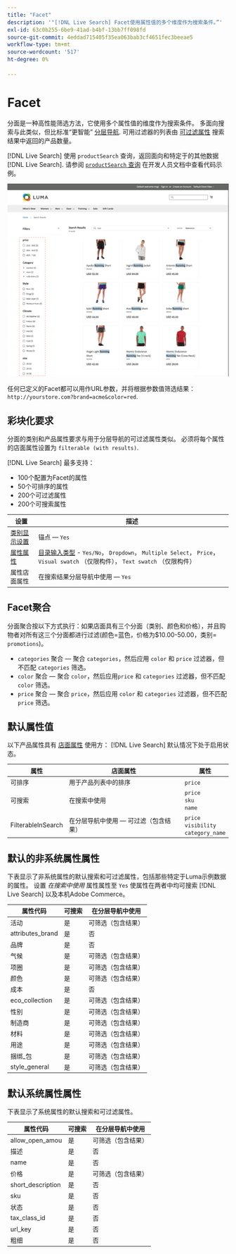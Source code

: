 ```yaml
---
title: "Facet"
description: '"[!DNL Live Search] Facet使用属性值的多个维度作为搜索条件。”'
exl-id: 63c0b255-6be9-41ad-b4bf-13bb7ff098fd
source-git-commit: 4eddad715405f35ea063bab3cf4651fec3beeae5
workflow-type: tm+mt
source-wordcount: '517'
ht-degree: 0%

---
```


# Facet

分面是一种高性能筛选方法，它使用多个属性值的维度作为搜索条件。 多面向搜索与此类似，但比标准“更智能” [分层导航](https://experienceleague.adobe.com/docs/commerce-admin/catalog/catalog/navigation/navigation-layered.html). 可用过滤器的列表由 [可过滤属性](https://experienceleague.adobe.com/docs/commerce-admin/catalog/catalog/navigation/navigation-layered.html#filterable-attributes) 搜索结果中返回的产品数量。

[!DNL Live Search] 使用 `productSearch` 查询，返回面向和特定于的其他数据 [!DNL Live Search]. 请参阅 [`productSearch` 查询](https://developer.adobe.com/commerce/webapi/graphql/schema/live-search/queries/product-search/) 在开发人员文档中查看代码示例。

![过滤的搜索结果](assets/storefront-search-results-run.png)

任何已定义的Facet都可以用作URL参数，并将根据参数值筛选结果： `http://yourstore.com?brand=acme&color=red`.

## 彩块化要求

分面的类别和产品属性要求与用于分层导航的可过滤属性类似。 必须将每个属性的店面属性设置为 `filterable (with results)`.

[!DNL Live Search] 最多支持：

* 100个配置为Facet的属性
* 50个可排序的属性
* 200个可过滤属性
* 200个可搜索属性

| 设置 | 描述 |
|--- |--- |
| [类别显示设置](https://experienceleague.adobe.com/docs/commerce-admin/catalog/categories/create/categories-display-settings.html) | 锚点 —  `Yes` |
| [属性属性](https://experienceleague.adobe.com/docs/commerce-admin/catalog/product-attributes/create/attribute-product-create.html) | [目录输入类型](https://experienceleague.adobe.com/docs/commerce-admin/catalog/product-attributes/attributes-input-types.html) - `Yes/No`， `Dropdown`， `Multiple Select`， `Price`， `Visual swatch` （仅限构件）， `Text swatch` （仅限构件） |
| 属性店面属性 | 在搜索结果分层导航中使用 —  `Yes` |

## Facet聚合

分面聚合按以下方式执行：如果店面具有三个分面（类别、颜色和价格），并且购物者对所有这三个分面都进行过滤(颜色=蓝色，价格为$10.00-50.00，类别= `promotions`)。

* `categories` 聚合 — 聚合 `categories`，然后应用 `color` 和 `price` 过滤器，但不匹配 `categories` 筛选。
* `color` 聚合 — 聚合 `color`，然后应用`price` 和 `categories` 过滤器，但不匹配 `color` 筛选。
* `price` 聚合 — 聚合 `price`，然后应用 `color` 和 `categories` 过滤器，但不匹配 `price` 筛选。

## 默认属性值

以下产品属性具有 [店面属性](https://experienceleague.adobe.com/docs/commerce-admin/catalog/product-attributes/product-attributes.html) 使用方： [!DNL Live Search] 默认情况下处于启用状态。

| 属性 | 店面属性 | 属性 |
|---|---|---|
| 可排序 | 用于产品列表中的排序 | `price` |
| 可搜索 | 在搜索中使用 | `price` <br />`sku`<br />`name` |
| FilterableInSearch | 在分层导航中使用 — 可过滤（包含结果） | `price`<br />`visibility`<br />`category_name` |

## 默认的非系统属性属性

下表显示了非系统属性的默认搜索和可过滤属性，包括那些特定于Luma示例数据的属性。 设置 *在搜索中使用* 属性属性至 `Yes` 使属性在两者中均可搜索 [!DNL Live Search] 以及本机Adobe Commerce。

| 属性代码 | 可搜索 | 在分层导航中使用 |
|--- |--- |--- |
| 活动 | 是 | 可筛选（包含结果） |
| attributes_brand | 是 | 否 |
| 品牌 | 是 | 否 |
| 气候 | 是 | 可筛选（包含结果） |
| 项圈 | 是 | 可筛选（包含结果） |
| 颜色 | 是 | 可筛选（包含结果） |
| 成本 | 是 | 否 |
| eco_collection | 是 | 可筛选（包含结果） |
| 性别 | 是 | 可筛选（包含结果） |
| 制造商 | 是 | 可筛选（包含结果） |
| 材料 | 是 | 可筛选（包含结果） |
| 用途 | 是 | 可筛选（包含结果） |
| 捆绑_包 | 是 | 可筛选（包含结果） |
| style_general | 是 | 可筛选（包含结果） |

## 默认系统属性属性

下表显示了系统属性的默认搜索和可过滤属性。

| 属性代码 | 可搜索 | 在分层导航中使用 |
|--- |--- |--- |
| allow_open_amou | 是 | 可筛选（包含结果） |
| 描述 | 是 | 否 |
| name | 是 | 否 |
| 价格 | 是 | 可筛选（包含结果） |
| short_description | 是 | 否 |
| sku | 是 | 否 |
| 状态 | 是 | 否 |
| tax_class_id | 是 | 否 |
| url_key | 是 | 否 |
| 粗细 | 是 | 否 |
